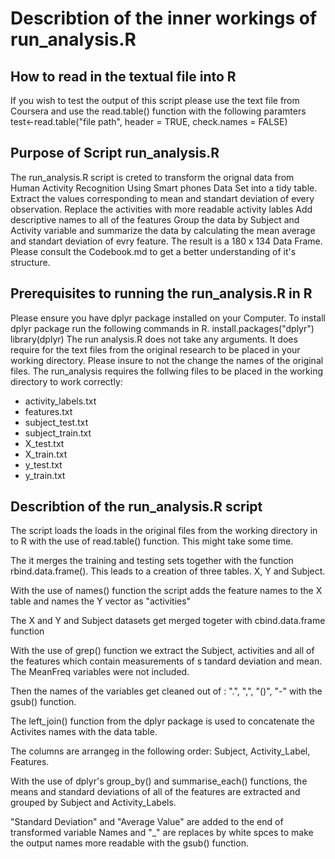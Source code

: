 # Describtion of the inner workings of run_analysis.R

## How to read in the textual file into R
If you wish to test the output of this script please use the text file
from Coursera and use the read.table() function with the following paramters
test<-read.table("file path", header = TRUE, check.names = FALSE)
 
## Purpose of Script run_analysis.R 
The run_analysis.R script is creted to transform the
orignal data from Human Activity Recognition Using 
Smart phones Data Set into a tidy table. 
Extract the values corresponding to mean and standart 
deviation of every observation.
Replace the activities with more readable activity lables
Add descriptive names to all of the features
Group the data by Subject and Activity variable and 
summarize the data by calculating the mean average and standart
deviation of evry feature.
The result is a 180 x 134 Data Frame. Please consult the 
Codebook.md to get a better understanding of it's structure.

## Prerequisites to running the run_analysis.R in R

Please ensure you have dplyr package installed on your Computer.
To install dplyr package run the following commands in R.
install.packages("dplyr")
library(dplyr)
The run analysis.R does not take any arguments. It does 
require for the text files from the original research to be
placed in your working directory. Please insure to not 
the change the names of the original files.
The run_analysis requires the follwing files to be placed
in the working directory to work correctly:
* activity_labels.txt
* features.txt
* subject_test.txt
* subject_train.txt
* X_test.txt
* X_train.txt
* y_test.txt
* y_train.txt

## Describtion of the run_analysis.R script

The script loads the loads in the original files
from the working directory in to R with the use of
read.table() function. This might take some time.

The it merges the  training and testing sets together
with the function rbind.data.frame(). This leads to 
a creation of three tables. X, Y and Subject.

With the use of names() function the script
adds the feature names to the X table and 
names the Y vector as "activities"

The X and Y and Subject datasets get merged togeter with
cbind.data.frame function
 
With the use of grep() function we extract the Subject, activities
and all of the features which contain measurements of s
tandard deviation and mean. The MeanFreq variables were not included.

Then the names of the variables get cleaned out of : ".", ",", "()", "-"
with the gsub() function.

The left_join() function from the dplyr package is used
to concatenate the Activites names with the data table.

The columns are arrangeg in the following order: Subject, 
Activity_Label, Features.

With the use of dplyr's group_by() and summarise_each() functions,
the means and standard deviations of all of the features are 
extracted and grouped by Subject and Activity_Labels.

"Standard Deviation" and "Average Value" are added to the end 
of transformed variable Names and "_" are replaces by white
spces to make the output names more readable with the gsub() function.


